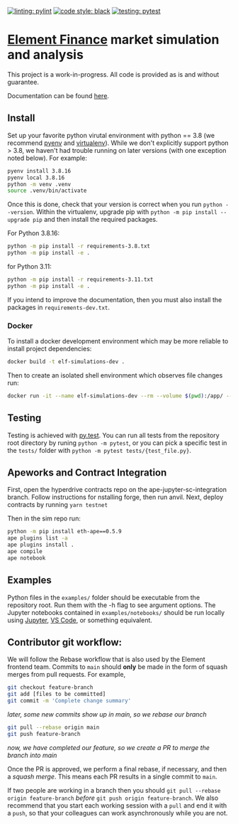 [![linting: pylint](https://img.shields.io/badge/linting-pylint-yellowgreen)](https://github.com/PyCQA/pylint)
[![code style: black](https://img.shields.io/badge/code%20style-black-000000.svg)](https://github.com/psf/black)
[![testing: pytest](https://img.shields.io/badge/testing-pytest-blue.svg)](https://docs.pytest.org/en/latest/contents.html)

# [Element Finance](https://element.fi) market simulation and analysis

This project is a work-in-progress. All code is provided as is and without guarantee.

Documentation can be found [here](https://elfpy.element.fi).

## Install

Set up your favorite python virutal environment with python == 3.8 (we recommend [pyenv](https://github.com/pyenv/pyenv#how-it-works) and [virtualenv](https://github.com/pyenv/pyenv-virtualenv)). While we don't explicitly support python > 3.8, we haven't had trouble running on later versions (with one exception noted below). For example:

```bash
pyenv install 3.8.16
pyenv local 3.8.16
python -m venv .venv
source .venv/bin/activate
```

Once this is done, check that your version is correct when you run `python --version`. Within the virtualenv, upgrade pip with `python -m pip install --upgrade pip` and then install the required packages.

For Python 3.8.16:

```bash
python -m pip install -r requirements-3.8.txt
python -m pip install -e .
```

for Python 3.11:

```bash
python -m pip install -r requirements-3.11.txt
python -m pip install -e .
```

If you intend to improve the documentation, then you must also install the packages in `requirements-dev.txt`.

### Docker

To install a docker development environment which may be more reliable to install project dependencies:

```bash
docker build -t elf-simulations-dev .
```

Then to create an isolated shell environment which observes file changes run:

```bash
docker run -it --name elf-simulations-dev --rm --volume $(pwd):/app/ --net=host elf-simulations-dev:latest bash
```

## Testing

Testing is achieved with [py.test](https://docs.pytest.org/en/latest/contents.html). You can run all tests from the repository root directory by runing `python -m pytest`, or you can pick a specific test in the `tests/` folder with `python -m pytest tests/{test_file.py}`.

## Apeworks and Contract Integration

First, open the hyperdrive contracts repo on the ape-jupyter-sc-integration branch. Follow instructions for nstalling forge, then run anvil.
Next, deploy contracts by running `yarn testnet`

Then in the sim repo run:

```bash
python -m pip install eth-ape==0.5.9
ape plugins list -a
ape plugins install .
ape compile
ape notebook
```

## Examples

Python files in the `examples/` folder should be executable from the repository root. Run them with the -h flag to see argument options. The Jupyter notebooks contained in `examples/notebooks/` should be run locally using [Jupyter](https://jupyter.org/install), [VS Code](https://code.visualstudio.com/docs/datascience/jupyter-notebooks), or something equivalent.

## Contributor git workflow:

We will follow the Rebase workflow that is also used by the Element frontend team.
Commits to `main` should **only** be made in the form of squash merges from pull requests.
For example,

```bash
git checkout feature-branch
git add [files to be committed]
git commit -m 'Complete change summary'
```

_later, some new commits show up in main, so we rebase our branch_

```bash
git pull --rebase origin main
git push feature-branch
```

_now, we have completed our feature, so we create a PR to merge the branch into main_

Once the PR is approved, we perform a final rebase, if necessary, and then a _squash merge_. This means each PR results in a single commit to `main`.

If two people are working in a branch then you should `git pull --rebase origin feature-branch` _before_ `git push origin feature-branch`. We also recommend that you start each working session with a `pull` and end it with a `push`, so that your colleagues can work asynchronously while you are not.
